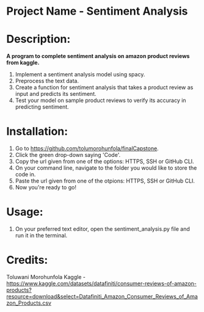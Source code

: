# Project Name - Sentiment Analysis


# Description:
**A program to complete sentiment analysis on amazon product reviews from kaggle.**

1. Implement a sentiment analysis model using spacy.
2. Preprocess the text data.
3. Create a function for sentiment analysis that takes a product review
as input and predicts its sentiment.
4. Test your model on sample product reviews to verify its accuracy in
predicting sentiment.

# Installation: 
1. Go to https://github.com/tolumorohunfola/finalCapstone.
2. Click the green drop-down saying 'Code'.
3. Copy the url given from one of the options: HTTPS, SSH or GitHub CLI.
4. On your command line, navigate to the folder you would like to store the code in.
5. Paste the url given from one of the otpions: HTTPS, SSH or GitHub CLI.
6. Now you're ready to go!

# Usage: 
1. On your preferred text editor, open the sentiment_analysis.py file and run it in the terminal.

# Credits:
Toluwani Morohunfola
Kaggle - https://www.kaggle.com/datasets/datafiniti/consumer-reviews-of-amazon-products?resource=download&select=Datafiniti_Amazon_Consumer_Reviews_of_Amazon_Products.csv
